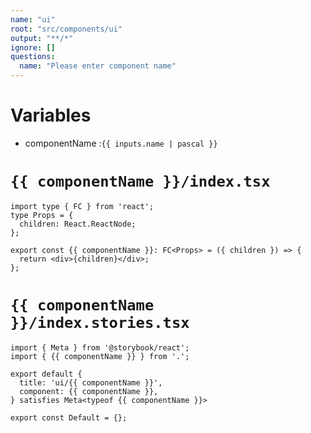 ```yaml
---
name: "ui"
root: "src/components/ui"
output: "**/*"
ignore: []
questions:
  name: "Please enter component name"
---
```


# Variables

- componentName :`{{ inputs.name | pascal }}`

# `{{ componentName }}/index.tsx`

```tsx
import type { FC } from 'react';
type Props = {
  children: React.ReactNode;
};

export const {{ componentName }}: FC<Props> = ({ children }) => {
  return <div>{children}</div>;
};
```

# `{{ componentName }}/index.stories.tsx`

```tsx
import { Meta } from '@storybook/react';
import { {{ componentName }} } from '.';

export default {
  title: 'ui/{{ componentName }}',
  component: {{ componentName }},
} satisfies Meta<typeof {{ componentName }}>

export const Default = {};
```
